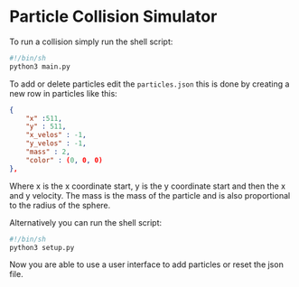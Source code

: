 # Particle Collision Simulator

To run a collision simply run the shell script:

```bash
#!/bin/sh
python3 main.py
```

To add or delete particles edit the `particles.json` this is done by creating a new row in particles like this:

```json
{
	"x" :511,
	"y" : 511,
	"x_velos" : -1,
	"y_velos" : -1,
	"mass" : 2,
	"color" : (0, 0, 0)
},
```

Where x is the x coordinate start, y is the y coordinate start and then the x and y velocity. The mass is the mass of the particle and is also proportional to the radius of the sphere.

Alternatively you can run the shell script:

```bash
#!/bin/sh
python3 setup.py
```

Now you are able to use a user interface to add particles or reset the json file.